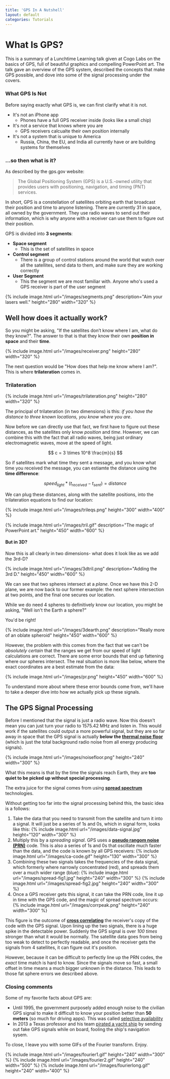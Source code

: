 ```yaml
---
title: 'GPS In A Nutshell'
layout: default
categories: Tutorials
---
```


# What Is GPS?

This is a summary of a Lunchtime Learning talk given at Cogo Labs on the basics of GPS, full of beautiful graphics and compelling PowerPoint art.
The talk gave an overview of the GPS system, described the concepts that make GPS possible, and dove into some of the signal processing under the covers.

### What GPS Is Not

Before saying exactly what GPS is, we can first clarify what it is not. 

- It's not an iPhone app
  - Phones have a full GPS receiver inside (looks like a small chip)
- It's not a service that knows where you are
  - GPS receivers calcualte their own position internally
- It's not a system that is unique to America
  - Russia, China, the EU, and India all currently have or are building systems for themselves


### ...so then what is it?

As described by the gps.gov website:

> The Global Positioning System (GPS) is a U.S.-owned utility that provides users with positioning, navigation, and timing (PNT) services.

In short, GPS is a constellation of satellites orbiting earth that broadcast their position and time to anyone listening.
There are currently 31 in space, all owned by the government.
They use radio waves to send out their information, which is why anyone with a receiver can use them to figure out their position.

GPS is divided into **3 segments**:

- **Space segment**
  - This is the set of satellites in space
- **Control segment**
  - There is a group of control stations around the world that watch over all the satellites, send data to them, and make sure they are working correctly
- **User Segment**
  - This the segment we are most familiar with. Anyone who's used a GPS receiver is part of the user segment

{% include image.html url="/images/segments.png" description="Aim your lasers well." height="280" width="320" %}


## Well how does it actually work?

So you might be asking, "If the satellites don’t know where I am, what do they know?". The answer to that is that they know their own **position in space** and their **time**.

{% include image.html url="/images/receiver.png" height="280" width="320" %}

The next question would be "How does that help me know where I am?". This is where **trilateration** comes in.

### Trilateration

{% include image.html url="/images/trilateration.png" height="280" width="320" %}

The principal of trilateration (in two dimensions) is this: *if you have the distance to three known locations, you know where you are*.

Now before we can directly use that fact, we first have to figure out these distances, as the satellites only know *position* and *time*. 
However, we can combine this with the fact that all radio waves, being just ordinary electromagnetic waves, move at the speed of light.

$$
  c = 3 \times 10^8 \frac{m}{s}
$$

So if satellites mark what time they sent a message, and you know what time you received the message, you can estiamte the distance using the **time difference**:

$$
  speed_{light} * ( t_{received} - t_{sent} ) = distance
$$

We can plug these distances, along with the satellite positions, into the trilateration equations to find our location:

{% include image.html url="/images/trileqs.png" height="300" width="400" %}

{% include image.html url="/images/tril.gif" description="The magic of PowerPoint art." height="450" width="600" %}


#### But in 3D?
Now this is all clearly in two dimensions- what does it look like as we add the 3rd-D?

{% include image.html url="/images/3dtril.png" description="Adding the 3rd D." height="450" width="600" %}

We can see that two spheres intersect at a *plane*. 
Once we have this 2-D plane, we are now back to our former example: the next sphere intersection at two points, and the final one secures our location. 

While we do need 4 spheres to definitively know our location, you might be asking, "Well isn't the Earth a sphere?" 

You'd be right!

{% include image.html url="/images/3dearth.png" description="Really more of an oblate spheroid" height="450" width="600" %}

However, the problem with this comes from the fact that we can't be *absolutely certain* that the ranges we get from our speed of light calculations are correct.
There are some error bounds that end up fattening where our spheres intersect.
The real situation is more like below, where the exact coordinates are a best estimate from the data:

{% include image.html url="/images/pr.png" height="450" width="600" %}

To understand more about where these error bounds come from, we'll have to take a deeper dive into how we actually pick up these signals.

## The GPS Signal Processing

Before I mentioned that the signal is just a radio wave. 
Now this doesn't mean you can just turn your radio to 1575.42 MHz and listen in. 
This would work if the satellites could output a more powerful signal, but they are so far away in space that the GPS signal is actually 
**below the [thermal noise floor](https://en.wikipedia.org/wiki/Noise_floor)** (which is just the total background radio noise from all energy producing signals).

{% include image.html url="/images/noisefloor.png" height="240" width="300" %}

What this means is that by the time the signals reach Earth, they are **too quiet to be picked up without special processing**.

The extra juice for the signal comes from using **[spread spectrum](http://www.eetimes.com/document.asp?doc_id=1271899)** technologies. 

Without getting too far into the signal processing behind this, the basic idea is a follows:

<ol>
  <li>
    Take the data that you need to transmit from the satellite and turn it into a signal. It will just be a series of 1s and 0s, which in signal form, looks like this: 
    {% include image.html url="/images/data-signal.jpg" height="120" width="300" %}
  </li>
  <li>Multiply this by a <em>spreading signal</em>. GPS uses a <strong><a href="https://en.wikipedia.org/wiki/Pseudorandom_noise">pseudo rangom noise (PRN)</a></strong> code. This is also a series of 1s and 0s that oscillate much faster than the data, and the code is known by all GPS receivers: 
    {% include image.html url="/images/ca-code.gif" height="130" width="300" %}
    </li>
    <li>
    Combining these two signals takes the frequencies of the data signal, which formerly where narrowly concentrated (red), and spreads them over a much wider range (blue):
    {% include image.html url="/images/spread-fig1.jpg" height="240" width="300" %} {% include image.html url="/images/spread-fig2.jpg" height="240" width="300" %}
    </li>
    <li>
    Once a GPS receiver gets this signal, it can take the PRN code, line it up in time with the GPS code, and the magic of spread spectrum occurs:
    {% include image.html url="/images/corrpeak.png" height="240" width="300" %}
    </li>

</ol>




This figure is the outcome of **[cross correlating](https://en.wikipedia.org/wiki/Cross-correlation)** the receiver's copy of the code with the GPS signal.
Upon lining up the two signals, there is a huge spike in the detectable power. 
Suddenly the GPS signal is over *100 times* stronger than what it would be normally.
The satellite data goes from being too weak to detect to perfectly readable, and once the receiver gets the signals from 4 satellites, it can figure out it's position.

However, because it can be difficult to perfectly line up the PRN codes, the *exact* time match is hard to know.
Since the signals move so fast, a small offset in time means a much bigger unknown in the distance. 
This leads to those fat sphere errors we described above.


### Closing comments
Some of my favorite facts about GPS are:

- Until 1995, the government purposely added enough noise to the civilian GPS signal to make it difficult to know your position better than **50 meters** (so much for driving apps). This was called [selective availability](http://www.gps.gov/systems/gps/modernization/sa/)
- In 2013 a Texas professor and his team [pirated a yacht ship](http://www.insidegnss.com/node/3659) by sending out fake GPS signals while on board, fooling the ship's navigation sysem.

To close, I leave you with some GIFs of the Fourier transform. Enjoy.

{% include image.html url="/images/fourier1.gif" height="240" width="300" %}
{% include image.html url="/images/fourier2.gif" height="240" width="500" %}
{% include image.html url="/images/fourierlong.gif" height="240" width="400" %}


